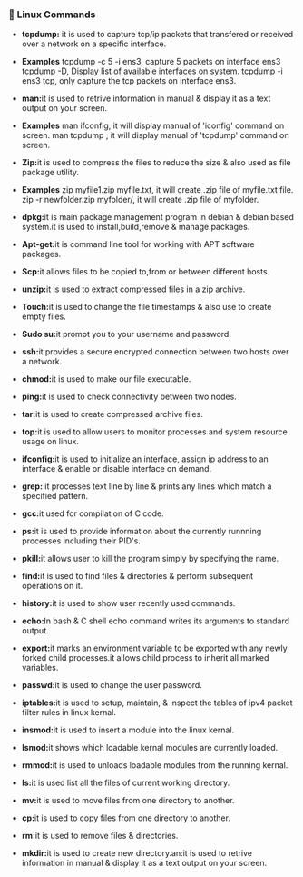
### :diamond_shape_with_a_dot_inside: <a name="Linux Commands">Linux Commands</a>

- <b>tcpdump:</b> it is used to capture tcp/ip packets that transfered or received over a network on a specific interface.
- <b>Examples</b> 
   tcpdump -c 5 -i ens3, capture 5 packets on interface ens3
   tcpdump -D, Display list of available interfaces on system.
   tcpdump -i ens3 tcp, only capture the tcp packets on interface ens3.

- <b>man:</b>it is used to retrive information in manual & display it as a text output on your screen.
- <b>Examples</b>
   man ifconfig, it will display manual of 'iconfig' command on screen.
   man tcpdump , it will display manual of 'tcpdump' command on screen.

- <b>Zip:</b>it is used to compress the files to reduce the size & also used as file package utility.
- <b>Examples</b>
   zip myfile1.zip myfile.txt, it will create .zip file of myfile.txt file.
   zip -r newfolder.zip myfolder/, it will create .zip file of myfolder.

- <b>dpkg:</b>it is main package management program in debian & debian based system.it is used to install,build,remove & manage packages.
- <b>Apt-get:</b>it is command line tool for working with APT software packages.
- <b>Scp:</b>it allows files to be copied to,from or between different hosts.
- <b>unzip:</b>it is used to extract compressed files in a zip archive.
- <b>Touch:</b>it is used to change the file timestamps & also use to create empty files.
- <b>Sudo su:</b>it prompt you to your username and password.
- <b>ssh:</b>it provides a secure encrypted connection between two hosts over a network.
- <b>chmod:</b>it is used to make our file executable.
- <b>ping:</b>it is used to check connectivity between two nodes.
- <b>tar:</b>it is used to create compressed archive files.
- <b>top:</b>it is used to allow users to monitor processes and system resource usage on linux.
- <b>ifconfig:</b>it is used to initialize an interface, assign ip address to an interface & enable or disable interface on demand.
- <b>grep:</b> it processes text line by line & prints any lines which match a specified pattern.
- <b>gcc:</b>it used for compilation of C code.
- <b>ps:</b>it is used to provide information about the currently runnning processes including their PID's.
- <b>pkill:</b>it allows user to kill the program simply by specifying the name.
- <b>find:</b>it is used to find files & directories & perform subsequent operations on it.
- <b>history:</b>it is used to show user recently used commands.
- <b>echo:</b>In bash & C shell echo command writes its arguments to standard output.
- <b>export:</b>it marks an environment variable to be exported with any newly forked child processes.it allows child process to inherit all marked variables.
- <b>passwd:</b>it is used to change the user password.
- <b>iptables:</b>it is used to setup, maintain, & inspect the tables of ipv4 packet filter rules in linux kernal.
- <b>insmod:</b>it is used to insert a module into the linux kernal.
- <b>lsmod:</b>it shows which loadable kernal modules are currently loaded.
- <b>rmmod:</b>it is used to unloads loadable modules from the running kernal.
- <b>ls:</b>it is used list all the files of current working directory.
- <b>mv:</b>it is used to move files from one directory to another.
- <b>cp:</b>it is used to copy files from one directory to another.
- <b>rm:</b>it is used to remove files & directories.
- <b>mkdir:</b>it is used to create new directory.an:it is used to retrive information in manual & display it as a text output on your screen.
